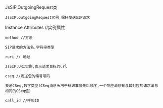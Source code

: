 JsSIP.OutgoingRequest类 

    JsSIP.OutgoingRequest实例,保持发送SIP请求

Instance Attributes //实例属性
    
    method //方法
    
    SIP请求的方法名,字符串类型
    
    ruri // 地址
    
    JsSIP.URI实例,表示请求目标的url
    
    cseq //发送包的编号号码
    
    表示CSeq,数字类型(CSeq消息头用于标识事务先后顺序,一个响应消息有与其对应的请求消息相同的CSeq值)
    
    call_id //呼叫ID